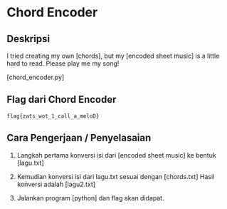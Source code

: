 # Chord Encoder 
## Deskripsi

I tried creating my own [chords], but my [encoded sheet music] is a little hard to read. Please play me my song!

[chord_encoder.py]

## Flag dari Chord Encoder

```
flag{zats_wot_1_call_a_meloD}
```

## Cara Pengerjaan / Penyelasaian

1. Langkah pertama konversi isi dari [encoded sheet music] ke bentuk [lagu.txt]

2. Kemudian konversi isi dari lagu.txt sesuai dengan [chords.txt]
Hasil konversi adalah [lagu2.txt]

3. Jalankan program [python] dan flag akan didapat.